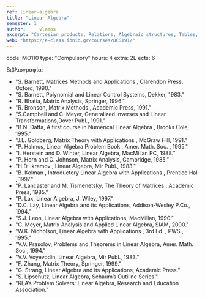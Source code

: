 ```yaml
---
ref: linear-algebra
title: "Linear Algebra"
semester: 1
author: 	vlamos
excerpt: "Cartesian products, Relations, Algebraic structures, Tables, Matrix operations, Reverse Matrix, Inverse Matrix. Determinants and their properties, Linear systems, Gauss method, Gauss – Jordan method, Systems solved with the use of inverse matrix, Cramer method, Vector spaces, Kernel and Image of linear mappings, Eigenvalues and eigenvectors, Matrix diagonalization, Applications in Informatics."
web: "https://e-class.ionio.gr/courses/DCS191/"
---
```


code: ΜΘ110
type: "Compulsory"
hours: 4
extra: 2L
ects: 6

Βιβλιογραφία: 
  - "S. Barnett,  Matrices Methods and Applications ,  Clarendon Press, Oxford,  1990."
  - "S. Barnett,  Polynomial and Linear Control Systems, Dekker, 1983."
  - "R. Bhatia, Matrix Analysis, Springer, 1996."
  - "R. Bronson,  Matrix Methods ,  Academic Press,  1991."
  - "S.Campbell and C. Meyer, Generalized Inverses and Linear Transformations,Dover Publ., 1991."
  - "B.N. Datta,  A first course in Numerical Linear Algebra ,  Brooks Cole,  1995."
  - "J.L. Goldberg,  Matrix Theory with Applications , McGraw Hill,  1991."
  - "P. Halmos,  Linear Algebra Problem Book , Amer. Math. Soc. ,  1995."
  - "I. Herstein and D. Winter, Linear Algebra, MacMillan PC, 1988."
  - "P. Horn  and  C. Johnson,  Matrix Analysis,  Cambridge,  1985."
  - "H.D. Ikramov ,  Linear Algebra,  Mir Publ.,  1983."
  - "B. Kolman ,  Introductory Linear Algebra with Applications ,  Prentice Hall ,  1997."
  - "P. Lancaster and M. Tismenetsky,  The Theory of Matrices ,  Academic Press,  1985."
  - "P. Lax, Linear Algebra, J. Wiley, 1997."
  - "D.C. Lay,  Linear Algebra and its Applications,  Addison-Wesley P.Co.,  1994."
  - "S.J. Leon, Linear Algebra with Applications,  MacMillan,  1990."
  - "C. Meyer, Matrix Analysis and Applied Linear Algebra, SIAM, 2000."
  - "W.K. Nicholson,  Linear Algebra with Applications ,  3rd Ed. ,  PWS ,  1995."
  - "V.V. Prasolov, Problems and Theorems in Linear Algebra, Amer. Math. Soc., 1994."
  - "V.V. Voyevodin,  Linear Algebra,  Mir Publ.,  1983."
  - "F. Zhang, Matrix Theory, Springer,  1999."
  - "G. Strang, Linear Algebra and its Applications, Academic Press."
  - "S. Lipschutz, Linear Algebra, Schaum’s Outiline Series."
  - "REA’s Problem Solvers: Linear Algebra, Research and Education Association."

